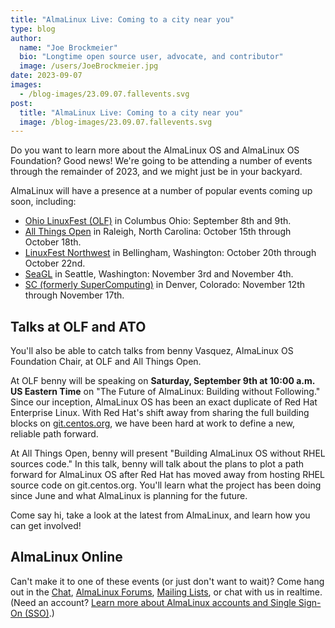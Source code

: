```yaml
---
title: "AlmaLinux Live: Coming to a city near you"
type: blog
author:
  name: "Joe Brockmeier"
  bio: "Longtime open source user, advocate, and contributor"
  image: /users/JoeBrockmeier.jpg
date: 2023-09-07
images:
  - /blog-images/23.09.07.fallevents.svg
post:
  title: "AlmaLinux Live: Coming to a city near you"
  image: /blog-images/23.09.07.fallevents.svg
---
```


Do you want to learn more about the AlmaLinux OS and AlmaLinux OS Foundation? Good news! We're going to be attending a number of events through the remainder of 2023, and we might just be in your backyard.

AlmaLinux will have a presence at a number of popular events coming up soon, including:

- [Ohio LinuxFest (OLF)](https://olfconference.org/) in Columbus Ohio: September 8th and 9th.
- [All Things Open](https://allthingsopen.org/) in Raleigh, North Carolina: October 15th through October 18th.
- [LinuxFest Northwest](https://linuxfestnorthwest.org/) in Bellingham, Washington: October 20th through October 22nd.
- [SeaGL](https://seagl.org/) in Seattle, Washington: November 3rd and November 4th.
- [SC (formerly SuperComputing)](https://supercomputing.org/) in Denver, Colorado: November 12th through November 17th.

## Talks at OLF and ATO

You'll also be able to catch talks from benny Vasquez, AlmaLinux OS Foundation Chair, at OLF and All Things Open.

At OLF benny will be speaking on **Saturday, September 9th at 10:00 a.m. US Eastern Time** on "The Future of AlmaLinux: Building without Following." Since our inception, AlmaLinux OS has been an exact duplicate of Red Hat Enterprise Linux. With Red Hat's shift away from sharing the full building blocks on [git.centos.org](https://git.centos.org/), we have been hard at work to define a new, reliable path forward.

At All Things Open, benny will present "Building AlmaLinux OS without RHEL sources code." In this talk, benny will talk about the plans to plot a path forward for AlmaLinux OS after Red Hat has moved away from hosting RHEL source code on git.centos.org. You'll learn what the project has been doing since June and what AlmaLinux is planning for the future.

Come say hi, take a look at the latest from AlmaLinux, and learn how you can get involved!

## AlmaLinux Online

Can't make it to one of these events (or just don't want to wait)? Come hang out in the [Chat](https://chat.almalinux.org), [AlmaLinux Forums](https://forums.almalinux.org/), [Mailing Lists](https://lists.almalinux.org/mailman3/lists/), or chat with us in realtime. (Need an account? [Learn more about AlmaLinux accounts and Single Sign-On (SSO)](https://almalinux.org/blog/almalinux-accounts-launch/).)
